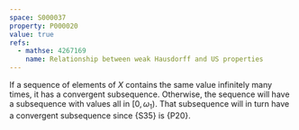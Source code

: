 ```yaml
---
space: S000037
property: P000020
value: true
refs:
  - mathse: 4267169
    name: Relationship between weak Hausdorff and US properties
---
```


If a sequence of elements of $X$ contains the same value infinitely many times, it has a convergent subsequence.  Otherwise, the sequence will have a subsequence with values all in $[0,\omega_1)$.  That subsequence will in turn have a convergent subsequence since {S35} is {P20}.
